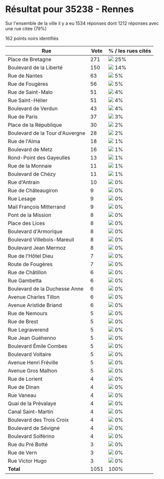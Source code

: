 # Résultat pour 35238 - Rennes

Sur l'ensemble de la ville il y a eu 1534 réponses dont 1212 réponses avec une rue citée (79%)

162 points noirs identifiés

| Rue | Vote | % / les rues cités|
|-----|------|-------------------|
| Place de Bretagne | 271 | <img src="../../img/bar_25.gif" />&nbsp;25%|
| Boulevard de la Liberté | 150 | <img src="../../img/bar_14.gif" />&nbsp;14%|
| Rue de Nantes | 63 | <img src="../../img/bar_5.gif" />&nbsp;5%|
| Rue de Fougères | 56 | <img src="../../img/bar_5.gif" />&nbsp;5%|
| Rue de Saint-Malo | 51 | <img src="../../img/bar_4.gif" />&nbsp;4%|
| Rue Saint-Hélier | 51 | <img src="../../img/bar_4.gif" />&nbsp;4%|
| Boulevard de Verdun | 43 | <img src="../../img/bar_4.gif" />&nbsp;4%|
| Rue de Paris | 37 | <img src="../../img/bar_3.gif" />&nbsp;3%|
| Place de la République | 30 | <img src="../../img/bar_2.gif" />&nbsp;2%|
| Boulevard de la Tour d'Auvergne | 28 | <img src="../../img/bar_2.gif" />&nbsp;2%|
| Rue de l'Alma | 18 | <img src="../../img/bar_1.gif" />&nbsp;1%|
| Boulevard de Metz | 16 | <img src="../../img/bar_1.gif" />&nbsp;1%|
| Rond-Point des Gayeulles | 13 | <img src="../../img/bar_1.gif" />&nbsp;1%|
| Rue de la Monnaie | 11 | <img src="../../img/bar_1.gif" />&nbsp;1%|
| Boulevard de Chézy | 11 | <img src="../../img/bar_1.gif" />&nbsp;1%|
| Rue d'Antrain | 10 | <img src="../../img/bar_0.gif" />&nbsp;0%|
| Rue de Châteaugiron | 9 | <img src="../../img/bar_0.gif" />&nbsp;0%|
| Rue Lesage | 9 | <img src="../../img/bar_0.gif" />&nbsp;0%|
| Mail François Mitterrand | 9 | <img src="../../img/bar_0.gif" />&nbsp;0%|
| Pont de la Mission | 8 | <img src="../../img/bar_0.gif" />&nbsp;0%|
| Place des Lices | 8 | <img src="../../img/bar_0.gif" />&nbsp;0%|
| Boulevard d'Armorique | 8 | <img src="../../img/bar_0.gif" />&nbsp;0%|
| Boulevard Villebois-Mareuil | 8 | <img src="../../img/bar_0.gif" />&nbsp;0%|
| Boulevard Jean Mermoz | 8 | <img src="../../img/bar_0.gif" />&nbsp;0%|
| Rue de l'Hôtel Dieu | 7 | <img src="../../img/bar_0.gif" />&nbsp;0%|
| Route de Fougères | 7 | <img src="../../img/bar_0.gif" />&nbsp;0%|
| Rue de Châtillon | 6 | <img src="../../img/bar_0.gif" />&nbsp;0%|
| Rue Gambetta | 6 | <img src="../../img/bar_0.gif" />&nbsp;0%|
| Boulevard de la Duchesse Anne | 6 | <img src="../../img/bar_0.gif" />&nbsp;0%|
| Avenue Charles Tillon | 6 | <img src="../../img/bar_0.gif" />&nbsp;0%|
| Avenue Aristide Briand | 6 | <img src="../../img/bar_0.gif" />&nbsp;0%|
| Rue de Nemours | 5 | <img src="../../img/bar_0.gif" />&nbsp;0%|
| Rue de Brest | 5 | <img src="../../img/bar_0.gif" />&nbsp;0%|
| Rue Legraverend | 5 | <img src="../../img/bar_0.gif" />&nbsp;0%|
| Rue Jean Guéhenno | 5 | <img src="../../img/bar_0.gif" />&nbsp;0%|
| Boulevard Émile Combes | 5 | <img src="../../img/bar_0.gif" />&nbsp;0%|
| Boulevard Voltaire | 5 | <img src="../../img/bar_0.gif" />&nbsp;0%|
| Avenue Henri Fréville | 5 | <img src="../../img/bar_0.gif" />&nbsp;0%|
| Avenue Gros Malhon | 5 | <img src="../../img/bar_0.gif" />&nbsp;0%|
| Rue de Lorient | 4 | <img src="../../img/bar_0.gif" />&nbsp;0%|
| Rue de Dinan | 4 | <img src="../../img/bar_0.gif" />&nbsp;0%|
| Rue Vaneau | 4 | <img src="../../img/bar_0.gif" />&nbsp;0%|
| Quai de la Prévalaye | 4 | <img src="../../img/bar_0.gif" />&nbsp;0%|
| Canal Saint-Martin | 4 | <img src="../../img/bar_0.gif" />&nbsp;0%|
| Boulevard des Trois Croix | 4 | <img src="../../img/bar_0.gif" />&nbsp;0%|
| Boulevard de Sévigné | 4 | <img src="../../img/bar_0.gif" />&nbsp;0%|
| Boulevard Solférino | 4 | <img src="../../img/bar_0.gif" />&nbsp;0%|
| Rue du Pré Botté | 3 | <img src="../../img/bar_0.gif" />&nbsp;0%|
| Rue de Vern | 3 | <img src="../../img/bar_0.gif" />&nbsp;0%|
| Rue Victor Hugo | 3 | <img src="../../img/bar_0.gif" />&nbsp;0%|
| **Total** | 1051 | 100%|
